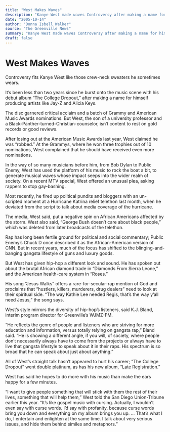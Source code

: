 ```yaml
---
title: "West Makes Waves"
description: "Kanye West made waves Controversy after making a name for himself producing artists like Jay-Z and Alicia Keys. After losing out at the American Music Awards last year, West claimed he was “robbed”. O..."
date: "2005-10-14"
author: "Donna Isbell Walker"
source: "The Greenville News"
summary: "Kanye West made waves Controversy after making a name for himself producing artists like Jay-Z and Alicia Keys. After losing out at the American Music Awards last year, West claimed he was “robbed”. On a recent MTV special, West offered an unusual plea, asking rappers to stop gay-bashing. Most recently, he fired up political pundits and bloggers with an un-scripted moment at a Hurricane Katrina relief telethon last"
draft: false
---
```


# West Makes Waves

Controversy fits Kanye West like those crew-neck sweaters he sometimes wears.

It’s been less than two years since he burst onto the music scene with his debut album “The College Dropout,” after making a name for himself producing artists like Jay-Z and Alicia Keys.

The disc garnered critical acclaim and a batch of Grammy and American Music Awards nominations. But West, the son of a university professor and a Black-Panther-turned-Christian-counselor, isn’t content to rest on gold records or good reviews.

After losing out at the American Music Awards last year, West claimed he was “robbed.” At the Grammys, where he won three trophies out of 10 nominations, West complained that he should have received even more nominations.

In the way of so many musicians before him, from Bob Dylan to Public Enemy, West has used the platform of his music to rock the boat a bit, to generate musical waves whose impact seeps into the wider realm of society. On a recent MTV special, West offered an unusual plea, asking rappers to stop gay-bashing.

Most recently, he fired up political pundits and bloggers with an un- scripted moment at a Hurricane Katrina relief telethon last month, when he deviated from the script to talk about media coverage of the hurricane.

The media, West said, put a negative spin on African Americans affected by the storm. West also said, “George Bush doesn’t care about black people,” which was deleted from later broadcasts of the telethon.

Rap has long been fertile ground for political and social commentary; Public Enemy’s Chuck D once described it as the African-American version of CNN. But in recent years, much of the focus has shifted to the blinging-and-banging gangsta lifestyle of guns and luxury goods.

But West has given hip-hop a different look and sound. He has spoken out about the brutal African diamond trade in “Diamonds From Sierra Leone,” and the American health-care system in “Roses.”

His song “Jesus Walks” offers a rare-for-secular-rap mention of God and proclaims that “hustlers, killers, murderers, drug dealers” need to look at their spiritual side. “The way Kathie Lee needed Regis, that’s the way y’all need Jesus,” the song says.

West’s style mirrors the diversity of hip-hop’s listeners, said K.J. Bland, interim program director for Greenville’s WJMZ-FM.

“He reflects the genre of people and listeners who are striving for more education and information, versus totally relying on gangsta rap,” Bland said. “He is showing a different angle, if you will, of society, where people don’t necessarily always have to come from the projects or always have to live that gangsta lifestyle to speak about it in their raps. His spectrum is so broad that he can speak about just about anything.”

All of West’s straight talk hasn’t appeared to hurt his career; “The College Dropout” went double platinum, as has his new album, “Late Registration.”

West has said he hopes to do more with his music than make the ears happy for a few minutes.

“I want to give people something that will stick with them the rest of their lives, something that will help them,” West told the San Diego Union-Tribune earlier this year. “It’s like gospel music with cursing. Actually, I wouldn’t even say with curse words. I’d say with profanity, because curse words bring you down and everything on my album brings you up. ... That’s what I do, I entertain and enlighten at the same time. I talk about very serious issues, and hide them behind similes and metaphors.”

